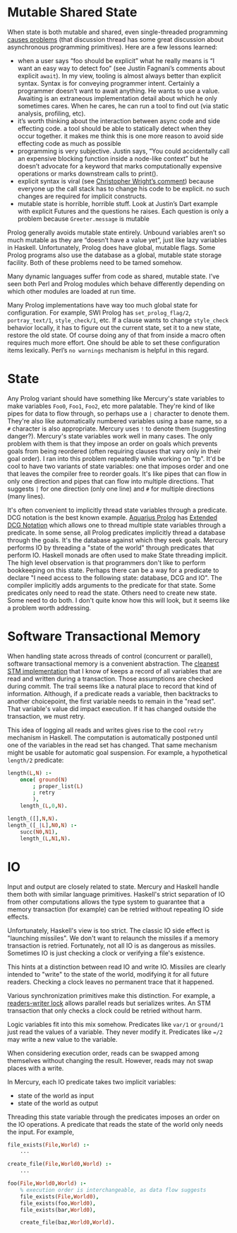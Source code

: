 # Mutable Shared State

When state is both mutable and shared, even single-threaded programming [causes problems](https://groups.google.com/a/dartlang.org/forum/#!topic/misc/3wUeZvYQQFo/discussion) (that discussion thread has some great discussion about asynchronous programming primitives).  Here are a few lessons learned:

  * when a user says “foo should be explicit” what he really means is “I want an easy way to detect foo” (see Justin Fagnani’s comments about explicit `await`).  In my view, tooling is almost always better than explicit syntax.  Syntax is for conveying programmer intent.  Certainly a programmer doesn’t want to await anything.  He wants to use a value.  Awaiting is an extraneous implementation detail about which he only sometimes cares.  When he cares, he can run a tool to find out (via static analysis, profiling, etc).
  * it’s worth thinking about the interaction between async code and side effecting code. a tool should be able to statically detect when they occur together. it makes me think this is one more reason to avoid side effecting code as much as possible
  * programming is very subjective.  Justin says, “You could accidentally call an expensive blocking function inside a node-like context” but he doesn’t advocate for a keyword that marks computationally expensive operations or marks downstream calls to print().
  * explicit syntax is viral (see [Christopher Wright’s comment](https://groups.google.com/a/dartlang.org/d/msg/misc/3wUeZvYQQFo/4R2niR6y6SUJ)) because everyone up the call stack has to change his code to be explicit.  no such changes are required for implicit constructs.
  * mutable state is horrible, horrible stuff.  Look at Justin’s Dart example with explicit Futures and the questions he raises.  Each question is only a problem because `Greeter.message` is mutable

Prolog generally avoids mutable state entirely.  Unbound variables aren’t so much mutable as they are “doesn’t have a value yet”, just like lazy variables in Haskell.  Unfortunately, Prolog does have global, mutable flags.  Some Prolog programs also use the database as a global, mutable state storage facility.  Both of these problems need to be tamed somehow.

Many dynamic languages suffer from code as shared, mutable state.  I’ve seen both Perl and Prolog modules which behave differently depending on which other modules are loaded at run time.

Many Prolog implementations have way too much global state for configuration.  For example, SWI Prolog has `set_prolog_flag/2`, `portray_text/1`, `style_check/1`, etc.  If a clause wants to change `style_check` behavior locally, it has to figure out the current state, set it to a new state, restore the old state.  Of course doing any of that from inside a macro often requires much more effort.  One should be able to set these configuration items lexically.  Perl’s `no warnings` mechanism is helpful in this regard.


# State

Any Prolog variant should have something like Mercury's state variables to make variables `Foo0`, `Foo1`, `Foo2`, etc more palatable. They're kind of like pipes for data to flow through, so perhaps use a `|` character to denote them. They're also like automatically numbered variables using a base name, so a `#` character is also appropriate.  Mercury uses `!` to denote them (suggesting danger?).  Mercury's state variables work well in many cases. The only problem with them is that they impose an order on goals which prevents goals from being reordered (often requiring clauses that vary only in their goal order). I ran into this problem repeatedly while working on "tp".  It'd be cool to have two variants of state variables: one that imposes order and one that leaves the compiler free to reorder goals. It's like pipes that can flow in only one direction and pipes that can flow into multiple directions. That suggests `|` for one direction (only one line) and `#` for multiple directions (many lines).

It's often convenient to implicitly thread state variables through a predicate. DCG notation is the best known example. [Aquarius Prolog](http://www.info.ucl.ac.be/~pvr/aquarius.html) has [Extended DCG Notation](http://www.info.ucl.ac.be/~pvr/Peter.thesis/Peter.thesis.html) which allows one to thread multiple state variables through a predicate. In some sense, all Prolog predicates implicitly thread a database through the goals. It's the database against which they seek goals. Mercury performs IO by threading a "state of the world" through predicates that perform IO. Haskell monads are often used to make State threading implicit. The high level observation is that programmers don't like to perform bookkeeping on this state. Perhaps there can be a way for a predicate to declare "I need access to the following state: database, DCG and IO". The compiler  implicitly adds arguments to the predicate for that state. Some predicates only need to read the state. Others need to create new state. Some need to do both. I don't quite know how this will look, but it seems like a problem worth addressing.

# Software Transactional Memory

When handling state across threads of control (concurrent or parallel), software transactional memory is a convenient abstraction.  The [cleanest STM implementation](http://research.microsoft.com/pubs/67418/2005-ppopp-composable.pdf) that I know of keeps a record of all variables that are read and written during a transaction.  Those assumptions are checked during commit.  The trail seems like a natural place to record that kind of information.  Although, if a predicate reads a variable, then backtracks to another choicepoint, the first variable needs to remain in the "read set".  That variable's value did impact execution.  If it has changed outside the transaction, we must retry.

This idea of logging all reads and writes gives rise to the cool `retry` mechanism in Haskell.  The computation is automatically postponed until one of the variables in the read set has changed.  That same mechanism might be usable for automatic goal suspension.  For example, a hypothetical `length/2` predicate:

```prolog
length(L,N) :-
    once( ground(N)
        ; proper_list(L)
        ; retry
        ),
    length_(L,0,N).

length_([],N,N).
length_([_|L],N0,N) :-
    succ(N0,N1),
    length_(L,N1,N).
```

# IO

Input and output are closely related to state. Mercury and Haskell handle them both with similar language primitives.  Haskell's strict separation of IO from other computations allows the type system to guarantee that a memory transaction (for example) can be retried without repeating IO side effects.

Unfortunately, Haskell's view is too strict.  The classic IO side effect is "launching missiles".  We don't want to relaunch the missiles if a memory transaction is retried.  Fortunately, not all IO is as dangerous as missiles.  Sometimes IO is just checking a clock or verifying a file's existence.

This hints at a distinction between read IO and write IO.  Missiles are clearly intended to "write" to the state of the world, modifying it for all future readers.  Checking a clock leaves no permanent trace that it happened.

Various synchronization primitives make this distinction.  For example, a [readers-writer lock](https://en.wikipedia.org/wiki/Readers%E2%80%93writer_lock) allows parallel reads but serializes writes.  An STM transaction that only checks a clock could be retried without harm.

Logic variables fit into this mix somehow.  Predicates like `var/1` or `ground/1` just read the values of a variable.  They never modify it.  Predicates like `=/2` may write a new value to the variable.

When considering execution order, reads can be swapped among themselves without changing the result.  However, reads may not swap places with a write.

In Mercury, each IO predicate takes two implicit variables:

  * state of the world as input
  * state of the world as output

Threading this state variable through the predicates imposes an order on the IO operations.  A predicate that reads the state of the world only needs the input.  For example,

```prolog
file_exists(File,World) :-
    ...

create_file(File,World0,World) :-
    ...

foo(File,World0,World) :-
    % execution order is interchangeable, as data flow suggests
    file_exists(File,World0),
    file_exists(foo,World0),
    file_exists(bar,World0),

    create_file(baz,World0,World).
```
